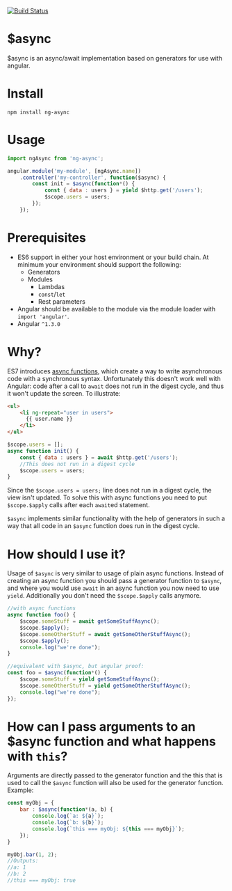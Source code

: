 [![Build Status](https://travis-ci.org/Magnetme/ng-async.svg?branch=master)](https://travis-ci.org/Magnetme/ng-async)

# $async

$async is an async/await implementation based on generators for use with angular.

# Install

`npm install ng-async`

# Usage
```javascript
import ngAsync from 'ng-async';

angular.module('my-module', [ngAsync.name])
	.controller('my-controller', function($async) {
		const init = $async(function*() {
			const { data : users } = yield $http.get('/users');
			$scope.users = users;
		});
	});
```

# Prerequisites

- ES6 support in either your host environment or your build chain. At minimum your environment should support the following:
	- Generators
  - Modules
	- Lambdas
	- `const`/`let`
	- Rest parameters
- Angular should be available to the module via the module loader with `import 'angular'`.
- Angular `^1.3.0`

# Why?

ES7 introduces [async functions](http://tc39.github.io/ecmascript-asyncawait/), which create a way to write asynchronous code with a synchronous syntax.
Unfortunately this doesn't work well with Angular: code after a call to `await` does not run in the digest cycle, and thus it won't update the screen. To illustrate:

```html
<ul>
	<li ng-repeat="user in users">
	  {{ user.name }}
	</li>
</ul>
```
```javascript
$scope.users = [];
async function init() {
	const { data : users } = await $http.get('/users');
	//This does not run in a digest cycle
	$scope.users = users;
}
```

Since the `$scope.users = users;` line does not run in a digest cycle, the view isn't updated. To solve this with async functions you need to put `$scope.$apply` calls after each `await`ed statement.

`$async` implements similar functionality with the help of generators in such a way that all code in an `$async` function does run in the digest cycle.

# How should I use it?

Usage of `$async` is very similar to usage of plain async functions. Instead of creating an async function you should pass a generator function to `$async`, and where you would use `await` in an async function you now need to use `yield`. Additionally you don't need the `$scope.$apply` calls anymore.

```javascript
//with async functions
async function foo() {
	$scope.someStuff = await getSomeStuffAsync();
	$scope.$apply();
	$scope.someOtherStuff = await getSomeOtherStuffAsync();
	$scope.$apply();
	console.log("we're done");
}

//equivalent with $async, but angular proof:
const foo = $async(function*() {
	$scope.someStuff = yield getSomeStuffAsync();
	$scope.someOtherStuff = yield getSomeOtherStuffAsync();
	console.log("we're done");
});
```

# How can I pass arguments to an $async function and what happens with `this`?

Arguments are directly passed to the generator function and the this that is used to call the `$async` function will also be used for the generator function. Example:

```javascript
const myObj = {
	bar : $async(function*(a, b) {
		console.log(`a: ${a}`);
		console.log(`b: ${b}`);
		console.log(`this === myObj: ${this === myObj}`);
	});
}

myObj.bar(1, 2);
//Outputs:
//a: 1
//b: 2
//this === myObj: true
```

